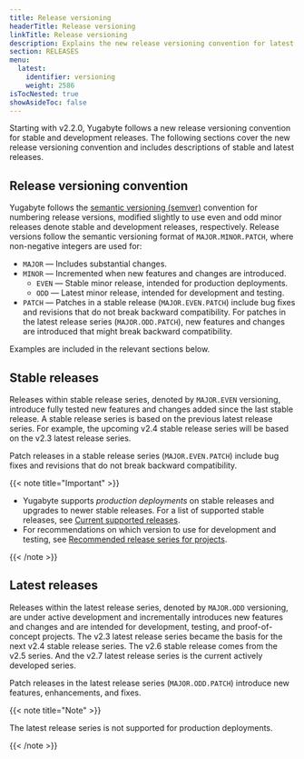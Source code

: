 ```yaml
---
title: Release versioning
headerTitle: Release versioning
linkTitle: Release versioning
description: Explains the new release versioning convention for latest and stable releases.
section: RELEASES
menu:
  latest:
    identifier: versioning
    weight: 2586
isTocNested: true
showAsideToc: false
---
```


Starting with v2.2.0, Yugabyte follows a new release versioning convention for stable and development releases. The following sections cover the new release versioning convention and includes descriptions of stable and latest releases.

## Release versioning convention

Yugabyte follows the [semantic versioning (semver)](https://semver.org) convention for numbering release versions, modified slightly to use even and odd minor releases denote stable and development releases, respectively. Release versions follow the semantic versioning format of `MAJOR.MINOR.PATCH`, where non-negative integers are used for:

- `MAJOR` — Includes substantial changes.
- `MINOR` — Incremented when new features and changes are introduced.
  - `EVEN` — Stable minor release, intended for production deployments.
  - `ODD` — Latest minor release, intended for development and testing.
- `PATCH` — Patches in a stable release (`MAJOR.EVEN.PATCH`) include bug fixes and revisions that do not break backward compatibility. For patches in the latest release series (`MAJOR.ODD.PATCH`), new features and changes are introduced that might break backward compatibility.

Examples are included in the relevant sections below.

## Stable releases

Releases within stable release series, denoted by `MAJOR.EVEN` versioning, introduce fully tested new features and changes added since the last stable release. A stable release series is based on the previous latest release series. For example, the upcoming v2.4 stable release series will be based on the v2.3 latest release series.

Patch releases in a stable release series (`MAJOR.EVEN.PATCH`) include bug fixes and revisions that do not break backward compatibility.

{{< note title="Important" >}}

- Yugabyte supports *production deployments* on stable releases and upgrades to newer stable releases. For a list of supported stable releases, see [Current supported releases](../releases-overview/#current-supported-releases).
- For recommendations on which version to use for development and testing, see [Recommended release series for projects](../releases-overview/#recommended-releases-series-for-projects).

{{< /note >}}

## Latest releases

Releases within the latest release series, denoted by `MAJOR.ODD` versioning, are under active development and incrementally introduces new features and changes and are intended for development, testing, and proof-of-concept projects. The v2.3 latest release series became the basis for the next v2.4 stable release series. The v2.6 stable release comes from the v2.5 series. And the v2.7 latest release series is the current actively developed series.

Patch releases in the latest release series (`MAJOR.ODD.PATCH`) introduce new features, enhancements, and fixes.

{{< note title="Note" >}}

The latest release series is not supported for production deployments.

{{< /note >}}
